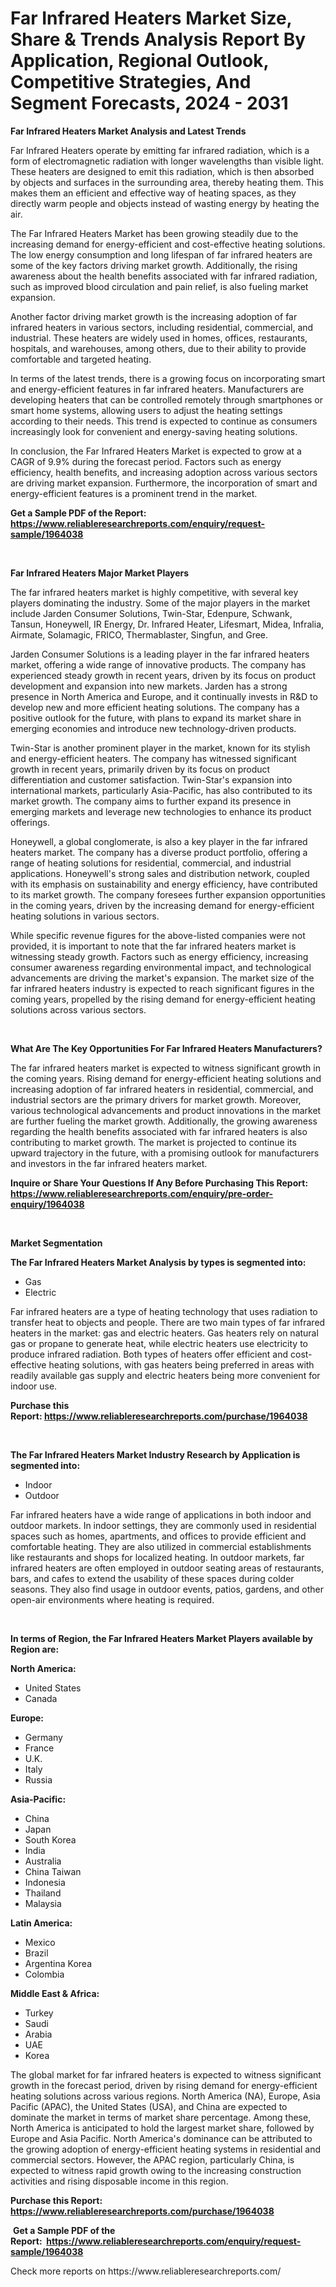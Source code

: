 <p><h1>Far Infrared Heaters Market Size, Share & Trends Analysis Report By Application, Regional Outlook, Competitive Strategies, And Segment Forecasts, 2024 - 2031</h1></p><p><strong>Far Infrared Heaters Market Analysis and Latest Trends</strong></p>
<p><p>Far Infrared Heaters operate by emitting far infrared radiation, which is a form of electromagnetic radiation with longer wavelengths than visible light. These heaters are designed to emit this radiation, which is then absorbed by objects and surfaces in the surrounding area, thereby heating them. This makes them an efficient and effective way of heating spaces, as they directly warm people and objects instead of wasting energy by heating the air.</p><p>The Far Infrared Heaters Market has been growing steadily due to the increasing demand for energy-efficient and cost-effective heating solutions. The low energy consumption and long lifespan of far infrared heaters are some of the key factors driving market growth. Additionally, the rising awareness about the health benefits associated with far infrared radiation, such as improved blood circulation and pain relief, is also fueling market expansion.</p><p>Another factor driving market growth is the increasing adoption of far infrared heaters in various sectors, including residential, commercial, and industrial. These heaters are widely used in homes, offices, restaurants, hospitals, and warehouses, among others, due to their ability to provide comfortable and targeted heating.</p><p>In terms of the latest trends, there is a growing focus on incorporating smart and energy-efficient features in far infrared heaters. Manufacturers are developing heaters that can be controlled remotely through smartphones or smart home systems, allowing users to adjust the heating settings according to their needs. This trend is expected to continue as consumers increasingly look for convenient and energy-saving heating solutions.</p><p>In conclusion, the Far Infrared Heaters Market is expected to grow at a CAGR of 9.9% during the forecast period. Factors such as energy efficiency, health benefits, and increasing adoption across various sectors are driving market expansion. Furthermore, the incorporation of smart and energy-efficient features is a prominent trend in the market.</p></p>
<p><strong>Get a Sample PDF of the Report:&nbsp; <a href="https://www.reliableresearchreports.com/enquiry/request-sample/1964038">https://www.reliableresearchreports.com/enquiry/request-sample/1964038</a></strong></p>
<p>&nbsp;</p>
<p><strong>Far Infrared Heaters Major Market Players</strong></p>
<p><p>The far infrared heaters market is highly competitive, with several key players dominating the industry. Some of the major players in the market include Jarden Consumer Solutions, Twin-Star, Edenpure, Schwank, Tansun, Honeywell, IR Energy, Dr. Infrared Heater, Lifesmart, Midea, Infralia, Airmate, Solamagic, FRICO, Thermablaster, Singfun, and Gree.</p><p>Jarden Consumer Solutions is a leading player in the far infrared heaters market, offering a wide range of innovative products. The company has experienced steady growth in recent years, driven by its focus on product development and expansion into new markets. Jarden has a strong presence in North America and Europe, and it continually invests in R&D to develop new and more efficient heating solutions. The company has a positive outlook for the future, with plans to expand its market share in emerging economies and introduce new technology-driven products.</p><p>Twin-Star is another prominent player in the market, known for its stylish and energy-efficient heaters. The company has witnessed significant growth in recent years, primarily driven by its focus on product differentiation and customer satisfaction. Twin-Star's expansion into international markets, particularly Asia-Pacific, has also contributed to its market growth. The company aims to further expand its presence in emerging markets and leverage new technologies to enhance its product offerings.</p><p>Honeywell, a global conglomerate, is also a key player in the far infrared heaters market. The company has a diverse product portfolio, offering a range of heating solutions for residential, commercial, and industrial applications. Honeywell's strong sales and distribution network, coupled with its emphasis on sustainability and energy efficiency, have contributed to its market growth. The company foresees further expansion opportunities in the coming years, driven by the increasing demand for energy-efficient heating solutions in various sectors.</p><p>While specific revenue figures for the above-listed companies were not provided, it is important to note that the far infrared heaters market is witnessing steady growth. Factors such as energy efficiency, increasing consumer awareness regarding environmental impact, and technological advancements are driving the market's expansion. The market size of the far infrared heaters industry is expected to reach significant figures in the coming years, propelled by the rising demand for energy-efficient heating solutions across various sectors.</p></p>
<p>&nbsp;</p>
<p><strong>What Are The Key Opportunities For Far Infrared Heaters Manufacturers?</strong></p>
<p><p>The far infrared heaters market is expected to witness significant growth in the coming years. Rising demand for energy-efficient heating solutions and increasing adoption of far infrared heaters in residential, commercial, and industrial sectors are the primary drivers for market growth. Moreover, various technological advancements and product innovations in the market are further fueling the market growth. Additionally, the growing awareness regarding the health benefits associated with far infrared heaters is also contributing to market growth. The market is projected to continue its upward trajectory in the future, with a promising outlook for manufacturers and investors in the far infrared heaters market.</p></p>
<p><strong>Inquire or Share Your Questions If Any Before Purchasing This Report: <a href="https://www.reliableresearchreports.com/enquiry/pre-order-enquiry/1964038">https://www.reliableresearchreports.com/enquiry/pre-order-enquiry/1964038</a></strong></p>
<p>&nbsp;</p>
<p><strong>Market Segmentation</strong></p>
<p><strong>The Far Infrared Heaters Market Analysis by types is segmented into:</strong></p>
<p><ul><li>Gas</li><li>Electric</li></ul></p>
<p><p>Far infrared heaters are a type of heating technology that uses radiation to transfer heat to objects and people. There are two main types of far infrared heaters in the market: gas and electric heaters. Gas heaters rely on natural gas or propane to generate heat, while electric heaters use electricity to produce infrared radiation. Both types of heaters offer efficient and cost-effective heating solutions, with gas heaters being preferred in areas with readily available gas supply and electric heaters being more convenient for indoor use.</p></p>
<p><strong>Purchase this Report:&nbsp;<a href="https://www.reliableresearchreports.com/purchase/1964038">https://www.reliableresearchreports.com/purchase/1964038</a></strong></p>
<p>&nbsp;</p>
<p><strong>The Far Infrared Heaters Market Industry Research by Application is segmented into:</strong></p>
<p><ul><li>Indoor</li><li>Outdoor</li></ul></p>
<p><p>Far infrared heaters have a wide range of applications in both indoor and outdoor markets. In indoor settings, they are commonly used in residential spaces such as homes, apartments, and offices to provide efficient and comfortable heating. They are also utilized in commercial establishments like restaurants and shops for localized heating. In outdoor markets, far infrared heaters are often employed in outdoor seating areas of restaurants, bars, and cafes to extend the usability of these spaces during colder seasons. They also find usage in outdoor events, patios, gardens, and other open-air environments where heating is required.</p></p>
<p>&nbsp;</p>
<p><strong>In terms of Region, the Far Infrared Heaters Market Players available by Region are:</strong></p>
<p>
    <p> <strong> North America: </strong>
        <ul>
            <li>United States</li>
            <li>Canada</li>
        </ul>
        </p> 
    <p> <strong> Europe: </strong>
        <ul>
            <li>Germany</li>
            <li>France</li>
            <li>U.K.</li>
            <li>Italy</li>
            <li>Russia</li>
        </ul>
        </p> 
    <p> <strong> Asia-Pacific: </strong>
        <ul>
            <li>China</li>
            <li>Japan</li>
            <li>South Korea</li>
            <li>India</li>
            <li>Australia</li>
            <li>China Taiwan</li>
            <li>Indonesia</li>
            <li>Thailand</li>
            <li>Malaysia</li>
        </ul>
        </p> 
    <p> <strong> Latin America: </strong>
        <ul>
            <li>Mexico</li>
            <li>Brazil</li>
            <li>Argentina Korea</li>
            <li>Colombia</li>
        </ul>
        </p> 
    <p> <strong> Middle East & Africa: </strong>
        <ul>
            <li>Turkey</li>
            <li>Saudi</li>
            <li>Arabia</li>
            <li>UAE</li>
            <li>Korea</li>
        </ul>
    </p>
    </p>
<p><p>The global market for far infrared heaters is expected to witness significant growth in the forecast period, driven by rising demand for energy-efficient heating solutions across various regions. North America (NA), Europe, Asia Pacific (APAC), the United States (USA), and China are expected to dominate the market in terms of market share percentage. Among these, North America is anticipated to hold the largest market share, followed by Europe and Asia Pacific. North America's dominance can be attributed to the growing adoption of energy-efficient heating systems in residential and commercial sectors. However, the APAC region, particularly China, is expected to witness rapid growth owing to the increasing construction activities and rising disposable income in this region.</p></p>
<p><strong>Purchase this Report: <a href="https://www.reliableresearchreports.com/purchase/1964038">https://www.reliableresearchreports.com/purchase/1964038</a></strong></p>
<p>&nbsp;<strong>Get a Sample PDF of the Report:&nbsp;&nbsp;<a href="https://www.reliableresearchreports.com/enquiry/request-sample/1964038">https://www.reliableresearchreports.com/enquiry/request-sample/1964038</a></strong></p>
<p><strong></strong></p>
<p>Check more reports on https://www.reliableresearchreports.com/</p>